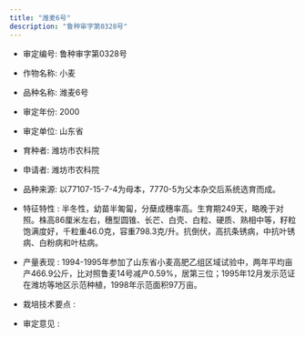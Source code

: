 ```yaml
---
title: "潍麦6号"
description: "鲁种审字第0328号"
---
```

* 审定编号:  鲁种审字第0328号

*  作物名称:  小麦

*  品种名称:  潍麦6号

*  审定年份:  2000

*  审定单位:  山东省

* 育种者:  潍坊市农科院

*  申请者:  潍坊市农科院

*  品种来源:  以77107-15-7-4为母本，7770-5为父本杂交后系统选育而成。

*  特征特性 : 
半冬性，幼苗半匍匐，分蘖成穗率高。生育期249天，略晚于对照。株高86厘米左右，穗型圆锥、长芒、白壳、白粒、硬质、熟相中等，籽粒饱满度好，千粒重46.0克，容重798.3克/升。抗倒伏，高抗条锈病，中抗叶锈病、白粉病和叶枯病。
 
*  产量表现 : 
1994-1995年参加了山东省小麦高肥乙组区域试验中，两年平均亩产466.9公斤，比对照鲁麦14号减产0.59%，居第三位；1995年12月发示范证在潍坊等地区示范种植，1998年示范面积97万亩。

*  栽培技术要点 : 


*  审定意见 : 

